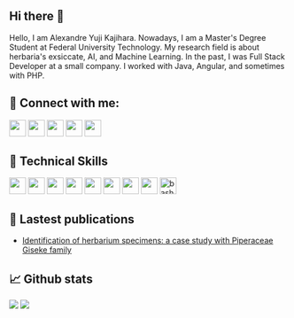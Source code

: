 ## Hi there 👋

Hello, I am Alexandre Yuji Kajihara. Nowadays, I am a Master's Degree Student at Federal University Technology. My research field is about herbaria's exsiccate, AI, and Machine Learning. In the past, I was Full Stack Developer at a small company. I worked with Java, Angular, and sometimes with PHP.

## 🤝 Connect with me:

<a href="https://www.facebook.com/xaaaandao/"><img src="https://camo.githubusercontent.com/8f245234577766478eaf3ee72b0615e99bb9ef3eaa56e1c37f75692811181d5c/68747470733a2f2f6564656e742e6769746875622e696f2f537570657254696e7949636f6e732f696d616765732f7376672f66616365626f6f6b2e737667" width="30" height="30"/></a>
<a href="https://www.linkedin.com/in/alexandre-yuji-kajihara-a65b9610b/"><img src="https://camo.githubusercontent.com/c8a9c5b414cd812ad6a97a46c29af67239ddaeae08c41724ff7d945fb4c047e5/68747470733a2f2f6564656e742e6769746875622e696f2f537570657254696e7949636f6e732f696d616765732f7376672f6c696e6b6564696e2e737667" width="30" height="30"/></a>
<a href="https://twitter.com/xaaaaaandao"><img src="https://camo.githubusercontent.com/35b0b8bfbd8840f35607fb56ad0a139047fd5d6e09ceb060c5c6f0a5abd1044c/68747470733a2f2f6564656e742e6769746875622e696f2f537570657254696e7949636f6e732f696d616765732f7376672f747769747465722e737667" width="30" height="30"/></a>
<a href="https://www.instagram.com/xaaaandao/"><img src="https://camo.githubusercontent.com/c9dacf0f25a1489fdbc6c0d2b41cda58b77fa210a13a886d6f99e027adfbd358/68747470733a2f2f6564656e742e6769746875622e696f2f537570657254696e7949636f6e732f696d616765732f7376672f696e7374616772616d2e737667" width="30" height="30"/></a>
<a href="http://lattes.cnpq.br/6461302792527727"><img src="https://ibpw.org.br/wp-content/uploads/2021/02/icon-lattes-175x175.png" width="30" height="30"/></a>



## 💼 Technical Skills

<img src="https://cdn.jsdelivr.net/gh/devicons/devicon/icons/c/c-original.svg" width="30" height="30"/>
<img src="https://cdn.jsdelivr.net/gh/devicons/devicon/icons/java/java-original.svg" width="30" height="30"/>
<img src="https://cdn.jsdelivr.net/gh/devicons/devicon/icons/python/python-original-wordmark.svg" width="30" height="30"/>
<img src="https://cdn.jsdelivr.net/gh/devicons/devicon/icons/angularjs/angularjs-original.svg" width="30" height="30"/>
<img src="https://cdn.jsdelivr.net/gh/devicons/devicon/icons/javascript/javascript-original.svg" width="30" height="30"/>
<img src="https://cdn.jsdelivr.net/gh/devicons/devicon/icons/mysql/mysql-original-wordmark.svg" width="30" height="30"/>
<img src="https://cdn.jsdelivr.net/gh/devicons/devicon/icons/php/php-original.svg" width="30" height="30"/>
<img src="https://cdn.jsdelivr.net/gh/devicons/devicon/icons/arduino/arduino-original-wordmark.svg" width="30" height="30"/>
<img src="https://cdn.jsdelivr.net/gh/devicons/devicon/icons/bash/bash-original.svg" alt="bash" width="30" height="30"/>    
          


## 📝 Lastest publications

* [Identification of herbarium specimens: a case study with Piperaceae Giseke family](https://ieeexplore.ieee.org/document/9854444)


## 📈 Github stats 

[![](https://github-readme-stats.vercel.app/api/top-langs/?username=xaaaandao&layout=compact&langs_count=7)](https://github.com/xaaaandao)
[![](https://github-readme-stats.vercel.app/api?username=xaaaandao&show_icons=true&include_all_commits=true&count_private=true)](https://github.com/xaaaandao)

